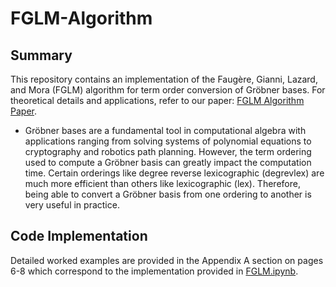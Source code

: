 # FGLM-Algorithm

## Summary

This repository contains an implementation of the Faugère, Gianni, Lazard, and Mora (FGLM) algorithm for term order conversion of Gröbner bases. For theoretical details and applications, refer to our paper: [FGLM Algorithm Paper](FGLM%20Algorithm.pdf).

- Gröbner bases are a fundamental tool in computational algebra with applications ranging from solving systems of polynomial equations to cryptography and robotics path planning. However, the term ordering used to compute a Gröbner basis can greatly impact the computation time. Certain orderings like degree reverse lexicographic (degrevlex) are much more efficient than others like lexicographic (lex). Therefore, being able to convert a Gröbner basis from one ordering to another is very useful in practice.

## Code Implementation

Detailed worked examples are provided in the Appendix A section on pages 6-8 which correspond to the implementation provided in [FGLM.ipynb](FGLM.ipynb).  

